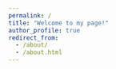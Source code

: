 ```yaml
---
permalink: /
title: "Welcome to my page!"
author_profile: true
redirect_from: 
  - /about/
  - /about.html
---
```


	